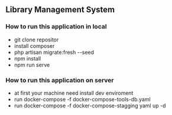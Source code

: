## Library Management System

### How to run this application in local
  - git clone repositor
  - install composer
  - php artisan migrate:fresh --seed
  - npm install
  - npm run serve

### How to run this application on server
  - at first your machine need install dev enviroment
  - run docker-compose -f docker-compose-tools-db.yaml
  - run docker-compose -f docker-compose-stagging yaml up -d
  
